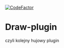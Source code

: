 [![CodeFactor](https://www.codefactor.io/repository/github/zitref/draw-plugin/badge)](https://www.codefactor.io/repository/github/zitref/draw-plugin)

# Draw-plugin
czyli kolejny hujowy plugin
